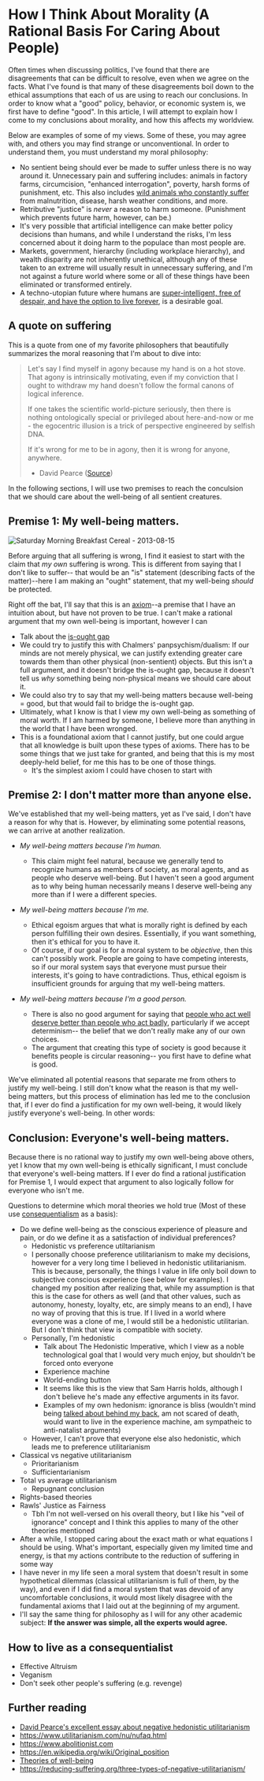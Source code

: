 # How I Think About Morality (A Rational Basis For Caring About People)
<!--
- I think there is a certain logic lacking in people's moral discussions (freedom, justice, fairness, etc)
- Am I about to make a Sam Harris argument about morality being "objective" and "scientific"? Maybe, but I'm hoping this article will be more nuanced
-->

Often times when discussing politics, I've found that there are disagreements that can be difficult to resolve, even when we agree on the facts. What I've found is that many of these disagreements boil down to the ethical assumptions that each of us are using to reach our conclusions. In order to know what a "good" policy, behavior, or economic system is, we first have to define "good". In this article, I will attempt to explain how I come to my conclusions about morality, and how this affects my worldview.

Below are examples of some of my views. Some of these, you may agree with, and others you may find strange or unconventional. In order to understand them, you must understand my moral philosophy:
- No sentient being should ever be made to suffer unless there is no way around it. Unnecessary pain and suffering includes: animals in factory farms, circumcision, "enhanced interrogation", poverty, harsh forms of punishment, etc. This also includes [wild animals who constantly suffer](https://www.animal-ethics.org/wild-animal-suffering-section/wild-animal-suffering-matters/) from malnutrition, disease, harsh weather conditions, and more.
- Retributive "justice" is *never* a reason to harm someone. (Punishment which prevents future harm, however, can be.)
- It's very possible that artificial intelligence can make better policy decisions than humans, and while I understand the risks, I'm less concerned about it doing harm to the populace than most people are.
- Markets, government, hierarchy (including workplace hierarchy), and wealth disparity are not inherently unethical, although any of these taken to an extreme will usually result in unnecessary suffering, and I'm not against a future world where some or all of these things have been eliminated or transformed entirely.
- A techno-utopian future where humans are [super-intelligent, free of despair, and have the option to live forever](https://www.youtube.com/watch?v=bTMS9y8OVuY), is a desirable goal.

## A quote on suffering
This is a quote from one of my favorite philosophers that beautifully summarizes the moral reasoning that I'm about to dive into:
> Let's say I find myself in agony because my hand is on a hot stove. That agony is intrinsically motivating, even if my conviction that I ought to withdraw my hand doesn't follow the formal canons of logical inference.
> 
> If one takes the scientific world-picture seriously, then there is nothing ontologically special or privileged about here-and-now or me - the egocentric illusion is a trick of perspective engineered by selfish DNA.
> 
> If it's wrong for me to be in agony, then it is wrong for anyone, anywhere.
>
> - David Pearce
([Source](https://www.abolitionist.com))

In the following sections, I will use two premises to reach the conculsion that we should care about the well-being of all sentient creatures.

## Premise 1: My well-being matters. 
![Saturday Morning Breakfast Cereal - 2013-08-15](https://pbs.twimg.com/profile_banners/1263894994726711298/1590175037/1500x500)

Before arguing that all suffering is wrong, I find it easiest to start with the claim that *my own* suffering is wrong. This is different from saying that I don't like to suffer-- that would be an "is" statement (describing facts of the matter)--here I am making an "ought" statement, that my well-being *should* be protected. 

Right off the bat, I'll say that this is an [axiom](https://en.wikipedia.org/wiki/Axiom)--a premise that I have an intuition about, but have not proven to be true. I can't make a rational argument that my own well-being is important, however I can 

- Talk about the [is-ought gap](https://en.wikipedia.org/wiki/Is%E2%80%93ought_problem)
- We could try to justify this with Chalmers' panpsychism/dualism: If our minds are not merely physical, we can justify extending greater care towards them than other physical (non-sentient) objects. But this isn't a full argument, and it doesn't bridge the is-ought gap, because it doesn't tell us *why* something being non-physical means we should care about it.
- We could also try to say that my well-being matters because well-being = good, but that would fail to bridge the is-ought gap.
- Ultimately, what I know is that I view my own well-being as something of moral worth. If I am harmed by someone, I believe more than anything in the world that I have been wronged. 
- This is a foundational axiom that I cannot justify, but one could argue that all knowledge is built upon these types of axioms. There has to be some things that we just take for granted, and being that this is my most deeply-held belief, for me this has to be one of those things.
	- It's the simplest axiom I could have chosen to start with

## Premise 2: I don't matter more than anyone else.
We've established that my well-being matters, yet as I've said, I don't have a reason for why that is. However, by eliminating some potential reasons, we can arrive at another realization.

- *My well-being matters because I'm human.*
	- This claim might feel natural, because we generally tend to recognize humans as members of society, as moral agents, and as people who deserve well-being. But I haven't seen a good argument as to why being human necessarily means I deserve well-being any more than if I were a different species. 

- *My well-being matters because I'm me.*
	- Ethical egoism argues that what is morally right is defined by each person fulfilling their own desires. Essentially, if you want something, then it's ethical for you to have it.
	- Of course, if our goal is for a moral system to be *objective*, then this can't possibly work. People are going to have competing interests, so if our moral system says that everyone must pursue their interests, it's going to have contradictions. Thus, ethical egoism is insufficient grounds for arguing that my well-being matters.

- *My well-being matters because I'm a good person.*
	- There is also no good argument for saying that [people who act well deserve better than people who act badly](https://plato.stanford.edu/entries/desert/#Justice), particularly if we accept determinism-- the belief that we don't really make any of our own choices. 
	- The argument that creating this type of society is good because it benefits people is circular reasoning-- you first have to define what is good.

We've eliminated all potential reasons that separate me from others to justify my well-being. I still don't know what the reason is that my well-being matters, but this process of elimination has led me to the conclusion that, if I ever do find a justification for my own well-being, it would likely justify everyone's well-being. In other words:

## Conclusion: Everyone's well-being matters.
Because there is no rational way to justify my own well-being above others, yet I know that my own well-being is ethically significant, I must conclude that everyone's well-being matters. If I ever do find a rational justification for Premise 1, I would expect that argument to also logically follow for everyone who isn't me. 



Questions to determine which moral theories we hold true (Most of these use [consequentialism](https://plato.stanford.edu/entries/consequentialism/) as a basis):
- Do we define well-being as the conscious experience of pleasure and pain, or do we define it as a satisfaction of individual preferences?
	- Hedonistic vs preference utiltarianism
	- I personally choose preference utilitarianism to make my decisions, however for a very long time I believed in hedonistic utilitarianism. This is because, personally, the things I value in life only boil down to subjective conscious experience (see below for examples). I changed my position after realizing that, while my assumption is that this is the case for others as well (and that other values, such as autonomy, honesty, loyalty, etc, are simply means to an end), I have no way of proving that this is true. If I lived in a world where everyone was a clone of me, I would still be a hedonistic utilitarian. But I don't think that view is compatible with society.
	- Personally, I'm hedonistic 
		- Talk about The Hedonistic Imperative, which I view as a noble technological goal that I would very much enjoy, but shouldn't be forced onto everyone
		- Experience machine
		- World-ending button
		- It seems like this is the view that Sam Harris holds, although I don't believe he's made any effective arguments in its favor.
		- Examples of my own hedonism: ignorance is bliss (wouldn't mind being [talked about behind my back](https://www.reddit.com/r/askphilosophy/comments/393bqd/is_there_any_reason_its_considered_worse_to_talk/), am not scared of death, would want to live in the experience machine, am sympatheic to anti-natalist arguments)
	- However, I can't prove that everyone else also hedonistic, which leads me to preference utilitarianism
- Classical vs negative utilitarianism
	- Prioritarianism
	- Sufficientarianism
- Total vs average utilitarianism
	- Repugnant conclusion
- Rights-based theories
- Rawls' Justice as Fairness
	- Tbh I'm not well-versed on his overall theory, but I like his "veil of ignorance" concept and I think this applies to many of the other theories mentioned
- After a while, I stopped caring about the exact math or what equations I should be using. What's important, especially given my limited time and energy, is that my actions contribute to the reduction of suffering in some way
- I have never in my life seen a moral system that doesn't result in some hypothetical dilemmas (classical utilitarianism is full of them, by the way), and even if I did find a moral system that was devoid of any uncomfortable conclusions, it would most likely disagree with the fundamental axioms that I laid out at the beginning of my argument.
- I'll say the same thing for philosophy as I will for any other academic subject: **If the answer was simple, all the experts would agree.**

## How to live as a consequentialist
- Effective Altruism
- Veganism
- Don't seek other people's suffering (e.g. revenge)

## Further reading
- [David Pearce's excellent essay about negative hedonistic utilitarianism](https://www.hedweb.com/hedethic/hedon2.htm)
- https://www.utilitarianism.com/nu/nufaq.html
- https://www.abolitionist.com
- https://en.wikipedia.org/wiki/Original_position
- [Theories of well-being](https://plato.stanford.edu/entries/well-being/)
- https://reducing-suffering.org/three-types-of-negative-utilitarianism/